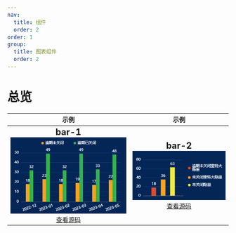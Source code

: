 ```yaml
---
nav:
  title: 组件
  order: 2
order: 1
group:
  title: 图表组件
  order: 2
---
```


<style>
.title {
  font-size: 20px;
  font-weight: bold;
}
.img {
}
</style>

# 总览

|                                                              示例                                                               |                                                              示例                                                               |
| :-----------------------------------------------------------------------------------------------------------------------------: | :-----------------------------------------------------------------------------------------------------------------------------: |
| <span class="title">bar-1</span><br><img class="img" src="../assets/screen-component/bar1.png"><br>[查看源码](./chart-bar-1.md) | <span class="title">bar-2</span><br><img class="img" src="../assets/screen-component/bar2.png"><br>[查看源码](./chart-bar-1.md) |
